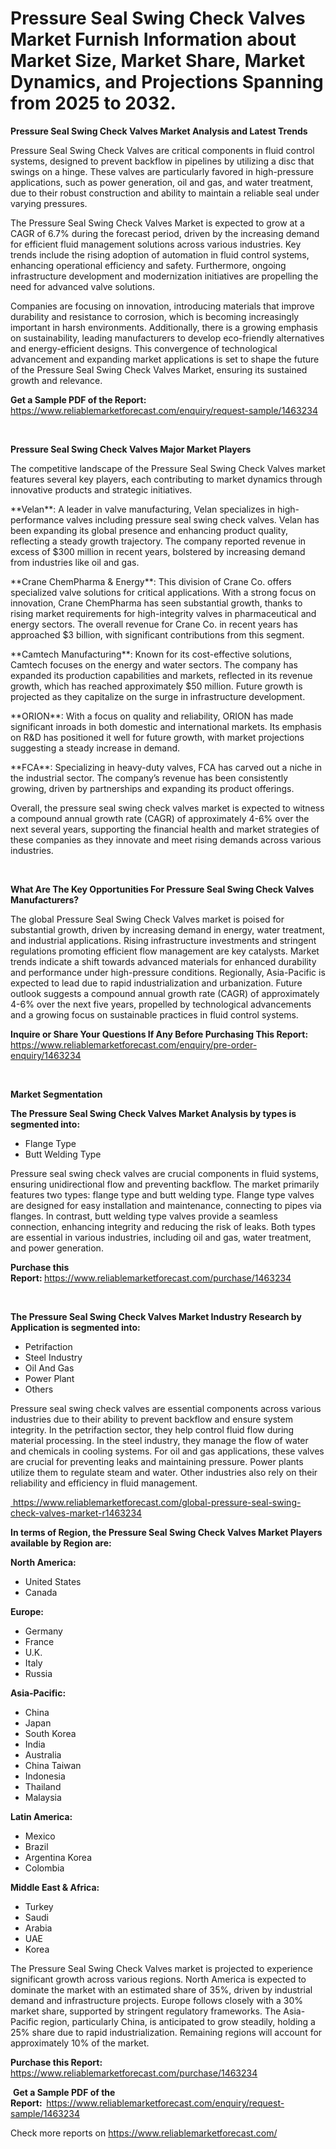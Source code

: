 <p><h1>Pressure Seal Swing Check Valves Market Furnish Information about Market Size, Market Share, Market Dynamics, and Projections Spanning from 2025 to 2032.</h1></p><p><strong>Pressure Seal Swing Check Valves Market Analysis and Latest Trends</strong></p>
<p><p>Pressure Seal Swing Check Valves are critical components in fluid control systems, designed to prevent backflow in pipelines by utilizing a disc that swings on a hinge. These valves are particularly favored in high-pressure applications, such as power generation, oil and gas, and water treatment, due to their robust construction and ability to maintain a reliable seal under varying pressures.</p><p>The Pressure Seal Swing Check Valves Market is expected to grow at a CAGR of 6.7% during the forecast period, driven by the increasing demand for efficient fluid management solutions across various industries. Key trends include the rising adoption of automation in fluid control systems, enhancing operational efficiency and safety. Furthermore, ongoing infrastructure development and modernization initiatives are propelling the need for advanced valve solutions.</p><p>Companies are focusing on innovation, introducing materials that improve durability and resistance to corrosion, which is becoming increasingly important in harsh environments. Additionally, there is a growing emphasis on sustainability, leading manufacturers to develop eco-friendly alternatives and energy-efficient designs. This convergence of technological advancement and expanding market applications is set to shape the future of the Pressure Seal Swing Check Valves Market, ensuring its sustained growth and relevance.</p></p>
<p><strong>Get a Sample PDF of the Report:&nbsp;</strong> <a href="https://www.reliablemarketforecast.com/enquiry/request-sample/1463234?utm_campaign=2458&utm_medium=2&utm_source=Github&utm_content=ia&utm_term=12042025&utm_id=pressure-seal-swing-check-valves">https://www.reliablemarketforecast.com/enquiry/request-sample/1463234</a></p>
<p>&nbsp;</p>
<p><strong>Pressure Seal Swing Check Valves Major Market Players</strong></p>
<p><p>The competitive landscape of the Pressure Seal Swing Check Valves market features several key players, each contributing to market dynamics through innovative products and strategic initiatives.</p><p>**Velan**: A leader in valve manufacturing, Velan specializes in high-performance valves including pressure seal swing check valves. Velan has been expanding its global presence and enhancing product quality, reflecting a steady growth trajectory. The company reported revenue in excess of $300 million in recent years, bolstered by increasing demand from industries like oil and gas.</p><p>**Crane ChemPharma & Energy**: This division of Crane Co. offers specialized valve solutions for critical applications. With a strong focus on innovation, Crane ChemPharma has seen substantial growth, thanks to rising market requirements for high-integrity valves in pharmaceutical and energy sectors. The overall revenue for Crane Co. in recent years has approached $3 billion, with significant contributions from this segment.</p><p>**Camtech Manufacturing**: Known for its cost-effective solutions, Camtech focuses on the energy and water sectors. The company has expanded its production capabilities and markets, reflected in its revenue growth, which has reached approximately $50 million. Future growth is projected as they capitalize on the surge in infrastructure development.</p><p>**ORION**: With a focus on quality and reliability, ORION has made significant inroads in both domestic and international markets. Its emphasis on R&D has positioned it well for future growth, with market projections suggesting a steady increase in demand.</p><p>**FCA**: Specializing in heavy-duty valves, FCA has carved out a niche in the industrial sector. The company’s revenue has been consistently growing, driven by partnerships and expanding its product offerings.</p><p>Overall, the pressure seal swing check valves market is expected to witness a compound annual growth rate (CAGR) of approximately 4-6% over the next several years, supporting the financial health and market strategies of these companies as they innovate and meet rising demands across various industries.</p></p>
<p>&nbsp;</p>
<p><strong>What Are The Key Opportunities For Pressure Seal Swing Check Valves Manufacturers?</strong></p>
<p><p>The global Pressure Seal Swing Check Valves market is poised for substantial growth, driven by increasing demand in energy, water treatment, and industrial applications. Rising infrastructure investments and stringent regulations promoting efficient flow management are key catalysts. Market trends indicate a shift towards advanced materials for enhanced durability and performance under high-pressure conditions. Regionally, Asia-Pacific is expected to lead due to rapid industrialization and urbanization. Future outlook suggests a compound annual growth rate (CAGR) of approximately 4-6% over the next five years, propelled by technological advancements and a growing focus on sustainable practices in fluid control systems.</p></p>
<p><strong>Inquire or Share Your Questions If Any Before Purchasing This Report:</strong> <a href="https://www.reliablemarketforecast.com/enquiry/pre-order-enquiry/1463234?utm_campaign=2458&utm_medium=2&utm_source=Github&utm_content=ia&utm_term=12042025&utm_id=pressure-seal-swing-check-valves">https://www.reliablemarketforecast.com/enquiry/pre-order-enquiry/1463234</a></p>
<p>&nbsp;</p>
<p><strong>Market Segmentation</strong></p>
<p><strong>The Pressure Seal Swing Check Valves Market Analysis by types is segmented into:</strong></p>
<p><ul><li>Flange Type</li><li>Butt Welding Type</li></ul></p>
<p><p>Pressure seal swing check valves are crucial components in fluid systems, ensuring unidirectional flow and preventing backflow. The market primarily features two types: flange type and butt welding type. Flange type valves are designed for easy installation and maintenance, connecting to pipes via flanges. In contrast, butt welding type valves provide a seamless connection, enhancing integrity and reducing the risk of leaks. Both types are essential in various industries, including oil and gas, water treatment, and power generation.</p></p>
<p><strong>Purchase this Report:&nbsp;</strong><a href="https://www.reliablemarketforecast.com/purchase/1463234?utm_campaign=2458&utm_medium=2&utm_source=Github&utm_content=ia&utm_term=12042025&utm_id=pressure-seal-swing-check-valves">https://www.reliablemarketforecast.com/purchase/1463234</a></p>
<p>&nbsp;</p>
<p><strong>The Pressure Seal Swing Check Valves Market Industry Research by Application is segmented into:</strong></p>
<p><ul><li>Petrifaction</li><li>Steel Industry</li><li>Oil And Gas</li><li>Power Plant</li><li>Others</li></ul></p>
<p><p>Pressure seal swing check valves are essential components across various industries due to their ability to prevent backflow and ensure system integrity. In the petrifaction sector, they help control fluid flow during material processing. In the steel industry, they manage the flow of water and chemicals in cooling systems. For oil and gas applications, these valves are crucial for preventing leaks and maintaining pressure. Power plants utilize them to regulate steam and water. Other industries also rely on their reliability and efficiency in fluid management.</p></p>
<p><a href="https://www.reliablemarketforecast.com/global-pressure-seal-swing-check-valves-market-r1463234?utm_campaign=2458&utm_medium=2&utm_source=Github&utm_content=ia&utm_term=12042025&utm_id=pressure-seal-swing-check-valves">&nbsp;https://www.reliablemarketforecast.com/global-pressure-seal-swing-check-valves-market-r1463234</a></p>
<p><strong>In terms of Region, the Pressure Seal Swing Check Valves Market Players available by Region are:</strong></p>
<p>
    <p> <strong> North America: </strong>
        <ul>
            <li>United States</li>
            <li>Canada</li>
        </ul>
        </p> 
    <p> <strong> Europe: </strong>
        <ul>
            <li>Germany</li>
            <li>France</li>
            <li>U.K.</li>
            <li>Italy</li>
            <li>Russia</li>
        </ul>
        </p> 
    <p> <strong> Asia-Pacific: </strong>
        <ul>
            <li>China</li>
            <li>Japan</li>
            <li>South Korea</li>
            <li>India</li>
            <li>Australia</li>
            <li>China Taiwan</li>
            <li>Indonesia</li>
            <li>Thailand</li>
            <li>Malaysia</li>
        </ul>
        </p> 
    <p> <strong> Latin America: </strong>
        <ul>
            <li>Mexico</li>
            <li>Brazil</li>
            <li>Argentina Korea</li>
            <li>Colombia</li>
        </ul>
        </p> 
    <p> <strong> Middle East & Africa: </strong>
        <ul>
            <li>Turkey</li>
            <li>Saudi</li>
            <li>Arabia</li>
            <li>UAE</li>
            <li>Korea</li>
        </ul>
    </p>
    </p>
<p><p>The Pressure Seal Swing Check Valves market is projected to experience significant growth across various regions. North America is expected to dominate the market with an estimated share of 35%, driven by industrial demand and infrastructure projects. Europe follows closely with a 30% market share, supported by stringent regulatory frameworks. The Asia-Pacific region, particularly China, is anticipated to grow steadily, holding a 25% share due to rapid industrialization. Remaining regions will account for approximately 10% of the market.</p></p>
<p><strong>Purchase this Report: </strong><a href="https://www.reliablemarketforecast.com/purchase/1463234?utm_campaign=2458&utm_medium=2&utm_source=Github&utm_content=ia&utm_term=12042025&utm_id=pressure-seal-swing-check-valves">https://www.reliablemarketforecast.com/purchase/1463234</a></p>
<p>&nbsp;<strong>Get a Sample PDF of the Report:&nbsp;&nbsp;</strong><a href="https://www.reliablemarketforecast.com/enquiry/request-sample/1463234?utm_campaign=2458&utm_medium=2&utm_source=Github&utm_content=ia&utm_term=12042025&utm_id=pressure-seal-swing-check-valves">https://www.reliablemarketforecast.com/enquiry/request-sample/1463234</a></p>
<p><strong></strong></p>
<p>Check more reports on <a href="https://www.reliablemarketforecast.com/?utm_campaign=2458&utm_medium=2&utm_source=Github&utm_content=ia&utm_term=12042025&utm_id=pressure-seal-swing-check-valves">https://www.reliablemarketforecast.com/</a></p>